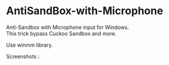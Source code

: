 # AntiSandBox-with-Microphone
Anti-Sandbox with Microphone input for Windows.  
This trick bypass Cuckoo Sandbox and more.

Use winmm library.

Screenshots :
